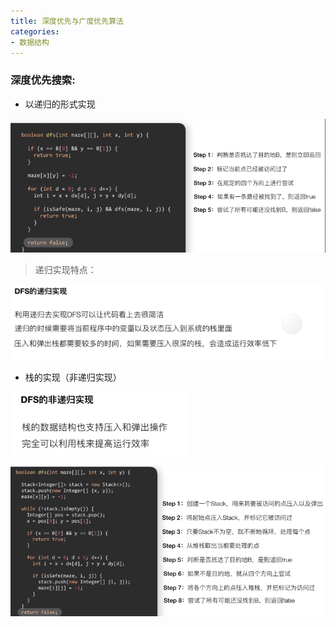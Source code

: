 ```yaml
---
title: 深度优先与广度优先算法
categories:
- 数据结构
---
```


### 深度优先搜索:
* 以递归的形式实现

![递归实现](/img/1586434191932.png)
> 递归实现特点：

![特点](/img/1586434219909.png)

* 栈的实现（非递归实现）

![栈的实现](/img/1586434247273.png)

![实现](/img/1586434291192.png)